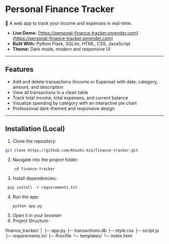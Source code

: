 # Personal Finance Tracker

💼 A web app to track your income and expenses in real-time.

- **Live Demo:** [https://personal-finance-tracker.onrender.com](https://personal-finance-tracker.onrender.com)  
- **Built With:** Python Flask, SQLite, HTML, CSS, JavaScript  
- **Theme:** Dark mode, modern and responsive UI  

---

## Features

- Add and delete transactions (Income or Expense) with date, category, amount, and description  
- View all transactions in a clean table  
- Track total income, total expenses, and current balance  
- Visualize spending by category with an interactive pie chart  
- Professional dark-themed and responsive design  

---

## Installation (Local)

1. Clone the repository:
```bash
git clone https://github.com/khushi-ks1/finance-tracker.git
```
2. Navigate into the project folder:
```
    cd finance-tracker
```
3. Install dependencies:
```
 pip install -r requirements.txt
```
4. Run the app:
   ```
   python app.py
   ```
5. Open it in your browser
6. Project Structure-

finance_tracker/
│
├─ app.py
├─ transactions.db
├─ style.css
├─ script.js
├─ requirements.txt
├─ Procfile
└─ templates/
    └─ index.html 
    



